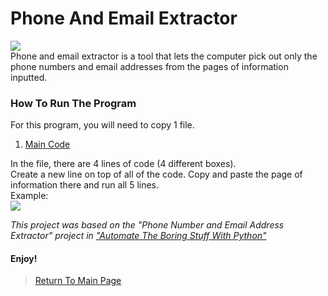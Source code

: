 # Phone And Email Extractor
<img src="http://www.telego.com/Phone-call-vs-Email.jpg"><br>
Phone and email extractor is a tool that lets the computer pick out only the phone numbers and email addresses from the pages of information inputted.<br>

### How To Run The Program
For this program, you will need to copy 1 file.<br>
   1. <a href="https://github.com/Theresiap/Personal-Project/blob/master/PhoneAndEmail/PhoneAndEmail.md">Main Code</a>

In the file, there are 4 lines of code (4 different boxes).<br>
Create a new line on top of all of the code. Copy and paste the page of information there and run all 5 lines.<br>
Example:<br>
![](PhoneAndEmail.gif)

<i>This project was based on the "Phone Number and Email Address Extractor" project in <a href="https://automatetheboringstuff.com/">"Automate The Boring Stuff With Python"</a></i>

#### Enjoy!
>  <a href="https://theresiap.github.io/Personal-Project/">Return To Main Page</a>

